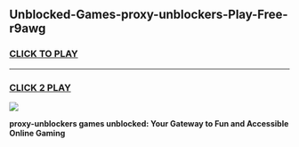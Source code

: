 
## Unblocked-Games-proxy-unblockers-Play-Free-r9awg
<h3>
<a href="https://premium76.site?title=proxy-unblockers&ref=21A">CLICK TO PLAY</a></h3>
<hr>

<h3>
<a href="https://premium76.site?title=proxy-unblockers&ref=21A">CLICK 2 PLAY</a>
  
</h3>

<a href="https://premium76.site?title=proxy-unblockers&ref=21A"><img src="https://clearcache.store/games.png"></a>


**proxy-unblockers games unblocked: Your Gateway to Fun and Accessible Online Gaming**
